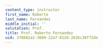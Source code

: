 ```yaml
---
content_type: instructor
first_name: Roberto
last_name: Fernandez
middle_initial: ''
salutation: Prof.
title: Prof. Roberto Fernandez
uid: 376682a2-3689-22a7-812d-262bc38ff2de
---
```

